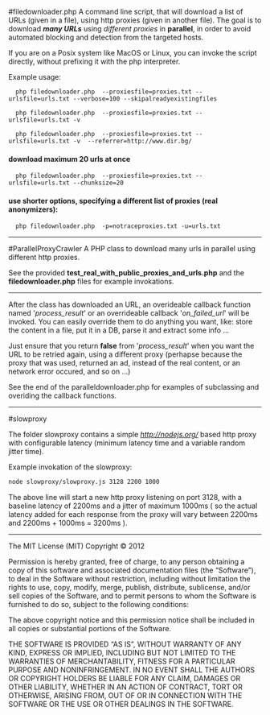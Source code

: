 #filedownloader.php
   A command line script, that will download a list of URLs 
(given in a file), using http proxies (given in another file).
   The goal is to download **_many URLs_** using *different proxies* in **parallel**,
in order to avoid automated blocking and detection from the targeted
hosts.

   If you are on a Posix system like MacOS or Linux, you can invoke the
script directly, without prefixing it with the php interpreter.

   Example usage: 

      php filedownloader.php  --proxiesfile=proxies.txt --urlsfile=urls.txt --verbose=100 --skipalreadyexistingfiles
   
      php filedownloader.php  --proxiesfile=proxies.txt --urlsfile=urls.txt -v  
   
      php filedownloader.php  --proxiesfile=proxies.txt --urlsfile=urls.txt -v  --referrer=http://www.dir.bg/
   
   #### download maximum 20 urls at once
   
      php filedownloader.php  --proxiesfile=proxies.txt --urlsfile=urls.txt --chunksize=20
      
   #### use shorter options, specifying a different list of proxies (real anonymizers):
   
      php filedownloader.php  -p=notraceproxies.txt -u=urls.txt


--------------

#ParallelProxyCrawler
   A PHP class to download many urls in parallel using different http proxies.

   See the provided **test_real_with_public_proxies_and_urls.php** and the **filedownloader.php** 
files for example invokations.

--------------

   After the class has downloaded an URL, an overideable callback function 
named '*process_result*' or an overrideable callback '*on_failed_url*' will be invoked. 
You can easily override them to do anything you want, like: store the content 
in a file, put it in a DB, parse it and extract some info ... 

   Just ensure that you return **false** from '*process_result*' when you want 
the URL to be retried again, using a different proxy (perhapse because the 
proxy that was used, returned an ad, instead of the real content, or an network 
error occured, and so on ...)

   See the end of the paralleldownloader.php for examples of
subclassing and overiding the callback functions.

--------------

#slowproxy

   The folder slowproxy contains a simple _http://nodejs.org/_ based http proxy with
configurable latency (minimum latency time and a variable random
jitter time).

   Example invokation of the slowproxy:

```bash
node slowproxy/slowproxy.js 3128 2200 1000
```



   The above line will start a new http proxy listening on port 3128, with a baseline
latency of 2200ms and a jitter of maximum 1000ms ( so the actual
latency added for each response from the proxy will vary between  2200ms
and 2200ms + 1000ms = 3200ms ).


--------------

The MIT License (MIT)
Copyright © 2012 <Delyan Angelov>

Permission is hereby granted, free of charge, to any person obtaining a copy of this software and associated documentation files (the “Software”), to deal in the Software without restriction, including without limitation the rights to use, copy, modify, merge, publish, distribute, sublicense, and/or sell copies of the Software, and to permit persons to whom the Software is furnished to do so, subject to the following conditions:

The above copyright notice and this permission notice shall be included in all copies or substantial portions of the Software.

THE SOFTWARE IS PROVIDED “AS IS”, WITHOUT WARRANTY OF ANY KIND, EXPRESS OR IMPLIED, INCLUDING BUT NOT LIMITED TO THE WARRANTIES OF MERCHANTABILITY, FITNESS FOR A PARTICULAR PURPOSE AND NONINFRINGEMENT. IN NO EVENT SHALL THE AUTHORS OR COPYRIGHT HOLDERS BE LIABLE FOR ANY CLAIM, DAMAGES OR OTHER LIABILITY, WHETHER IN AN ACTION OF CONTRACT, TORT OR OTHERWISE, ARISING FROM, OUT OF OR IN CONNECTION WITH THE SOFTWARE OR THE USE OR OTHER DEALINGS IN THE SOFTWARE.
